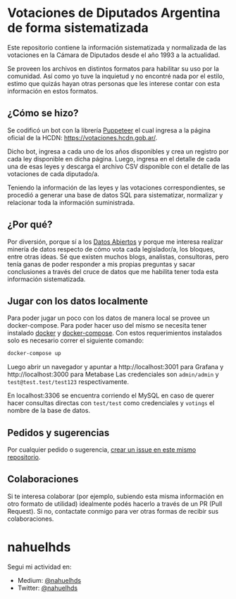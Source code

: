 # Votaciones de Diputados Argentina de forma sistematizada

Este repositorio contiene la información sistematizada y normalizada de las votaciones en la Cámara de Diputados desde el año 1993 a la actualidad.

Se proveen los archivos en distintos formatos para habilitar su uso por la comunidad. Así como yo tuve la inquietud y no encontré nada por el estilo, estimo que quizás hayan otras personas que les interese contar con esta información en estos formatos.

## ¿Cómo se hizo?

Se codificó un bot con la librería [Puppeteer](https://pptr.dev/) el cual ingresa a la página oficial de la HCDN: https://votaciones.hcdn.gob.ar/.

Dicho bot, ingresa a cada uno de los años disponibles y crea un registro por cada ley disponible en dicha página. Luego, ingresa en el detalle de cada una de esas leyes y descarga el archivo CSV disponible con el detalle de las votaciones de cada diputado/a.

Teniendo la información de las leyes y las votaciones correspondientes, se procedió a generar una base de datos SQL para sistematizar, normalizar y relacionar toda la información suministrada.

## ¿Por qué?

Por diversión, porque sí a los [Datos Abiertos](https://es.wikipedia.org/wiki/Datos_abiertos) y porque me interesa realizar minería de datos respecto de cómo vota cada legislador/a, los bloques, entre otras ideas. Sé que existen muchos blogs, analistas, consultoras, pero tenía ganas de poder responder a mis propias preguntas y sacar conclusiones a través del cruce de datos que me habilita tener toda esta información sistematizada.

## Jugar con los datos localmente
Para poder jugar un poco con los datos de manera local se provee un docker-compose. Para poder hacer uso del mismo se necesita tener instalado [docker](https://docs.docker.com/install/) y [docker-compose](https://docs.docker.com/compose/install/).
Con estos requerimientos instalados solo es necesario correr el siguiente comando:

```bash
docker-compose up
```

Luego abrir un navegador y apuntar a http://localhost:3001 para Grafana y http://localhost:3000 para Metabase
Las credenciales son `admin/admin` y `test@test.test/test123` respectivamente.

En localhost:3306 se encuentra corriendo el MySQL en caso de querer hacer consultas directas con `test/test` como credenciales y `votings` el nombre de la base de datos.

## Pedidos y sugerencias

Por cualquier pedido o sugerencia, [crear un issue en este mismo repositorio](https://github.com/nahuelhds/votaciones-diputados-argentina/issues/new).

## Colaboraciones

Si te interesa colaborar (por ejemplo, subiendo esta misma información en otro formato de utilidad) idealmente podés hacerlo a través de un PR (Pull Request). Si no, contactate conmigo para ver otras formas de recibir sus colaboraciones. 

# nahuelhds

Segui mi actividad en:
- Medium: [@nahuelhds](http://medium.com/@nahuelhds)
- Twitter: [@nahuelhds](https://twitter.com/nahuelhds)
